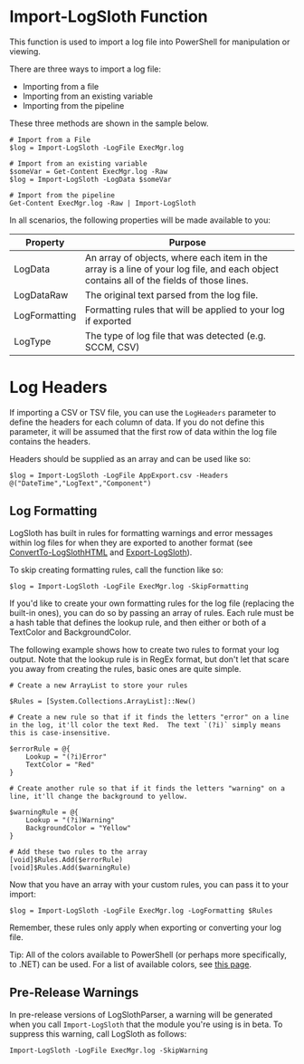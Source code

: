 # Import-LogSloth Function

This function is used to import a log file into PowerShell for manipulation or viewing.

There are three ways to import a log file:

- Importing from a file
- Importing from an existing variable
- Importing from the pipeline

These three methods are shown in the sample below.

```
# Import from a File
$log = Import-LogSloth -LogFile ExecMgr.log

# Import from an existing variable
$someVar = Get-Content ExecMgr.log -Raw
$log = Import-LogSloth -LogData $someVar

# Import from the pipeline
Get-Content ExecMgr.log -Raw | Import-LogSloth
```

In all scenarios, the following properties will be made available to you:

Property|Purpose
-|-
LogData|An array of objects, where each item in the array is a line of your log file, and each object contains all of the fields of those lines.
LogDataRaw|The original text parsed from the log file.
LogFormatting|Formatting rules that will be applied to your log if exported
LogType|The type of log file that was detected (e.g. SCCM, CSV)

# Log Headers

If importing a CSV or TSV file, you can use the `LogHeaders` parameter to define the headers for each column of data.  If you do not define this parameter, it will be assumed that the first row of data within the log file contains the headers.

Headers should be supplied as an array and can be used like so:

```
$log = Import-LogSloth -LogFile AppExport.csv -Headers @("DateTime","LogText","Component")
```

## Log Formatting

LogSloth has built in rules for formatting warnings and error messages within log files for when they are exported to another format (see [ConvertTo-LogSlothHTML](convertto-logslothhtml.md) and [Export-LogSloth](export-logslothlog.md)).

To skip creating formatting rules, call the function like so:

```
$log = Import-LogSloth -LogFile ExecMgr.log -SkipFormatting
```

If you'd like to create your own formatting rules for the log file (replacing the built-in ones), you can do so by passing an array of rules.  Each rule must be a hash table that defines the lookup rule, and then either or both of a TextColor and BackgroundColor.

The following example shows how to create two rules to format your log output.  Note that the lookup rule is in RegEx format, but don't let that scare you away from creating the rules, basic ones are quite simple.

```
# Create a new ArrayList to store your rules

$Rules = [System.Collections.ArrayList]::New()

# Create a new rule so that if it finds the letters "error" on a line in the log, it'll color the text Red.  The text `(?i)` simply means this is case-insensitive.

$errorRule = @{
    Lookup = "(?i)Error"
    TextColor = "Red"
}

# Create another rule so that if it finds the letters "warning" on a line, it'll change the background to yellow.

$warningRule = @{
    Lookup = "(?i)Warning"
    BackgroundColor = "Yellow"
}

# Add these two rules to the array
[void]$Rules.Add($errorRule)
[void]$Rules.Add($warningRule)
```

Now that you have an array with your custom rules, you can pass it to your import:

```
$log = Import-LogSloth -LogFile ExecMgr.log -LogFormatting $Rules
```

Remember, these rules only apply when exporting or converting your log file.

Tip: All of the colors available to PowerShell (or perhaps more specifically, to .NET) can be used.  For a list of available colors, see [this page](https://docs.microsoft.com/en-us/dotnet/api/system.windows.media.brushes?redirectedfrom=MSDN&view=net-5.0).

## Pre-Release Warnings
In pre-release versions of LogSlothParser, a warning will be generated when you call `Import-LogSloth` that the module you're using is in beta.  To suppress this warning, call LogSloth as follows:

```
Import-LogSloth -LogFile ExecMgr.log -SkipWarning
```
